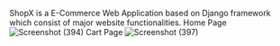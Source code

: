 ShopX is a E-Commerce Web Application based on Django framework which consist of major website functionalities.
Home Page
![Screenshot (394)](https://github.com/RishabhSaxena45/ShopX-Ecommerce-Website-/assets/136158506/74b509c6-9154-4884-99e4-e4c12b98fcd0)
Cart Page
![Screenshot (397)](https://github.com/RishabhSaxena45/ShopX-Ecommerce-Website-/assets/136158506/b67bc500-3613-4800-a42a-ee147e0db112)
